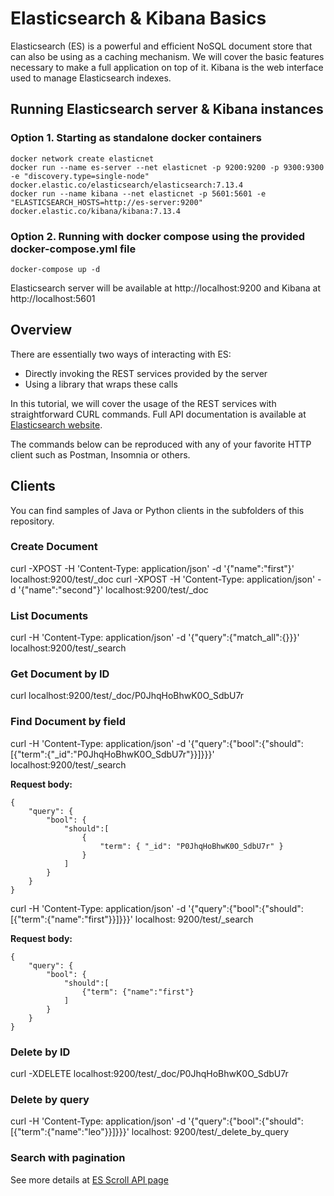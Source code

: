 # Elasticsearch & Kibana Basics #

Elasticsearch (ES) is a powerful and efficient NoSQL document store that can also be using as a caching mechanism.
We will cover the basic features necessary to make a full application on top of it.
Kibana is the web interface used to manage Elasticsearch indexes.

## Running Elasticsearch server & Kibana instances

### Option 1. Starting as standalone docker containers

    docker network create elasticnet
    docker run --name es-server --net elasticnet -p 9200:9200 -p 9300:9300 -e "discovery.type=single-node" docker.elastic.co/elasticsearch/elasticsearch:7.13.4
    docker run --name kibana --net elasticnet -p 5601:5601 -e "ELASTICSEARCH_HOSTS=http://es-server:9200" docker.elastic.co/kibana/kibana:7.13.4

### Option 2. Running with docker compose using the provided docker-compose.yml file

    docker-compose up -d

Elasticsearch server will be available at http://localhost:9200 and Kibana at http://localhost:5601

## Overview

There are essentially two ways of interacting with ES:

- Directly invoking the REST services provided by the server
- Using a library that wraps these calls

In this tutorial, we will cover the usage of the REST services with straightforward CURL commands.
Full API documentation is available
at [Elasticsearch website](https://www.elastic.co/guide/en/elasticsearch/reference/current/index.html).

The commands below can be reproduced with any of your favorite HTTP client such as Postman, Insomnia or others.

## Clients

You can find samples of Java or Python clients in the subfolders of this repository.

### Create Document #

curl -XPOST -H 'Content-Type: application/json' -d '{"name":"first"}' localhost:9200/test/_doc
curl -XPOST -H 'Content-Type: application/json' -d '{"name":"second"}' localhost:9200/test/_doc

### List Documents #

curl -H 'Content-Type: application/json' -d '{"query":{"match_all":{}}}' localhost:9200/test/_search

### Get Document by ID #

curl localhost:9200/test/_doc/P0JhqHoBhwK0O_SdbU7r

### Find Document by field #

curl -H 'Content-Type: application/json' -d '{"query":{"bool":{"should":[{"term":{"_id":"P0JhqHoBhwK0O_SdbU7r"}}]}}}'
localhost:9200/test/_search

**Request body:**

    {
        "query": {
            "bool": {
                "should":[
                    {
                        "term": { "_id": "P0JhqHoBhwK0O_SdbU7r" }
                    }
                ]
            }
        }
    }

curl -H 'Content-Type: application/json' -d '{"query":{"bool":{"should":[{"term":{"name":"first"}}]}}}' localhost:
9200/test/_search

**Request body:**

    {
        "query": {
            "bool": {
                "should":[
                    {"term": {"name":"first"}
                ]
            }
        }
    }

### Delete by ID

curl -XDELETE localhost:9200/test/_doc/P0JhqHoBhwK0O_SdbU7r

### Delete by query

curl -H 'Content-Type: application/json' -d '{"query":{"bool":{"should":[{"term":{"name":"leo"}}]}}}' localhost:
9200/test/_delete_by_query

### Search with pagination

See more details
at [ES Scroll API page](https://www.elastic.co/guide/en/elasticsearch/reference/current/paginate-search-results.html)
